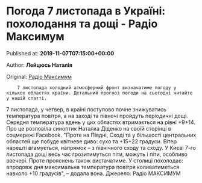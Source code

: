 
# Погода 7 листопада в Україні: похолодання та дощі - Радіо Максимум

Published at: **2019-11-07T07:15:00+00:00**

Author: **Лейцюсь Наталія**

Original: [Радіо Максимум](https://maximum.fm/pogoda-7-listopada-v-ukrayini-poholodannya-ta-doshchi_n169167)


        7 листопада холодний атмосферний фронт визначатиме погоду у кількох областях країни. Детальний прогноз погоди на сьогодні читайте у нашій статті.
      
7 листопада, у четвер, в країні поступово почне знижуватись температура повітря, а на заході та півночі пройдуть періодичні дощі. Середня температура вдень у цих областях втримається на рівні +9+14. Про це розповіла синоптик Наталка Діденко на своїй сторінці в соцмережі Facebook.
"Проте на Півдні, Сході та у більшості центральних областей ще побуде квітневе диво: сухо та +15+22 градуси. Вітер нарешті вгамується, напрямок – з північного сходу та сходу. У Києві 7-го листопада дощі весь час грозитимуться піти, можуть і піти, особливо ввечері. Проте прояснень також вистачатиме. У столиці похолодає: впродовж дня максимальна температура повітря коливатиметься навколо +10 градусів", – додала вона.
Джерело: Радіо МАКСИМУМ
